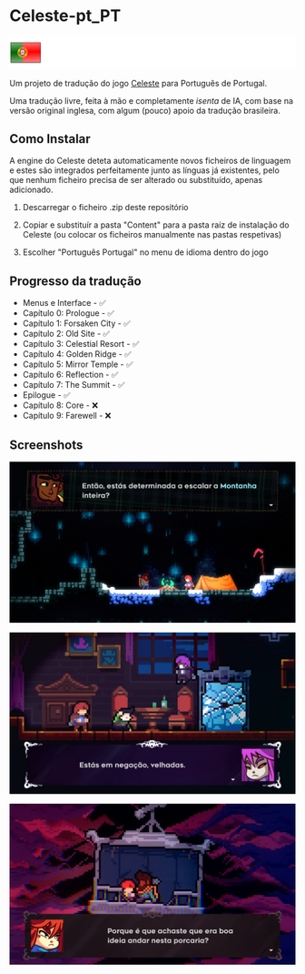 # Celeste-pt_PT 

[celeste-game]: https://www.celestegame.com/ "Official Celeste website"

![](https://github.com/Hurricane-32/Celeste-pt_PT/blob/main/Content/Dialog/Icons/portugal-portuguese.png)

Um projeto de tradução do jogo [Celeste][celeste-game] para Português de Portugal.

Uma tradução livre, feita à mão e completamente _isenta_ de IA, com base na versão original inglesa, com algum (pouco) apoio da tradução brasileira.

## Como Instalar

A engine do Celeste deteta automaticamente novos ficheiros de linguagem e estes são integrados perfeitamente junto as línguas já existentes, pelo que nenhum ficheiro precisa de ser alterado ou substituído, apenas adicionado.

1. Descarregar o ficheiro .zip deste repositório

2. Copiar e substituír a pasta "Content" para a pasta raíz de instalação do Celeste (ou colocar os ficheiros manualmente nas pastas respetivas)

3. Escolher "Português Portugal" no menu de idioma dentro do jogo

## Progresso da tradução

- Menus e Interface - ✅
- Capítulo 0: Prologue - ✅
- Capítulo 1: Forsaken City - ✅
- Capítulo 2: Old Site - ✅
- Capítulo 3: Celestial Resort - ✅
- Capítulo 4: Golden Ridge - ✅
- Capítulo 5: Mirror Temple - ✅
- Capítulo 6: Reflection - ✅
- Capítulo 7: The Summit - ✅
- Epilogue - ✅
- Capítulo 8: Core - ❌
- Capítulo 9: Farewell - ❌

## Screenshots

![](https://github.com/Hurricane-32/Celeste-pt_PT/blob/main/Screenshots/20250629175428_1.jpg)

![](https://github.com/Hurricane-32/Celeste-pt_PT/blob/main/Screenshots/20250629175632_1.jpg)

![](https://github.com/Hurricane-32/Celeste-pt_PT/blob/main/Screenshots/20250629195128_1.jpg)
